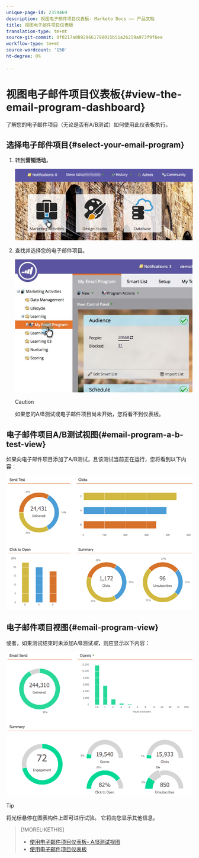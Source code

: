 ```yaml
---
unique-page-id: 2359469
description: 视图电子邮件项目仪表板- Marketo Docs —— 产品文档
title: 视图电子邮件项目仪表板
translation-type: tm+mt
source-git-commit: 0f0217a88929661798015b51a26259a973f9f6ea
workflow-type: tm+mt
source-wordcount: '150'
ht-degree: 0%

---
```



# 视图电子邮件项目仪表板{#view-the-email-program-dashboard}

了解您的电子邮件项目（无论是否有A/B测试）如何使用此仪表板执行。

## 选择电子邮件项目{#select-your-email-program}

1. 转到&#x200B;**营销活动**。

   ![](assets/login-marketing-activities.png)

1. 查找并选择您的电子邮件项目。

   ![](assets/selectemailprogram.jpg)

   >[!CAUTION]
   >
   >如果您的A/B测试或电子邮件项目尚未开始，您将看不到仪表板。

## 电子邮件项目A/B测试视图{#email-program-a-b-test-view}

如果向电子邮件项目添加了A/B测试，且该测试当前正在运行，您将看到以下内容：

![](assets/image2014-9-12-14-3a2-3a25.png)

## 电子邮件项目视图{#email-program-view}

或者，如果测试结束时未添加A/B测试&#x200B;*或*，则应显示以下内容：

![](assets/image2014-9-12-14-3a3-3a3.png)

>[!TIP]
>
>将光标悬停在图表构件上即可进行试验。 它将向您显示其他信息。

>[!MORELIKETHIS]
>
>* [使用电子邮件项目仪表板- A/B测试视图](/help/marketo/product-docs/email-marketing/email-programs/email-program-actions/email-test-a-b-test/use-the-email-program-dashboard-a-b-test-view.md)
>* [使用电子邮件项目仪表板](/help/marketo/product-docs/email-marketing/email-programs/email-program-data/use-the-email-program-dashboard.md)

